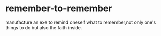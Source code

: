 # remember-to-remember
manufacture an exe to remind oneself what to remember,not only one's things to do but also the faith inside.
